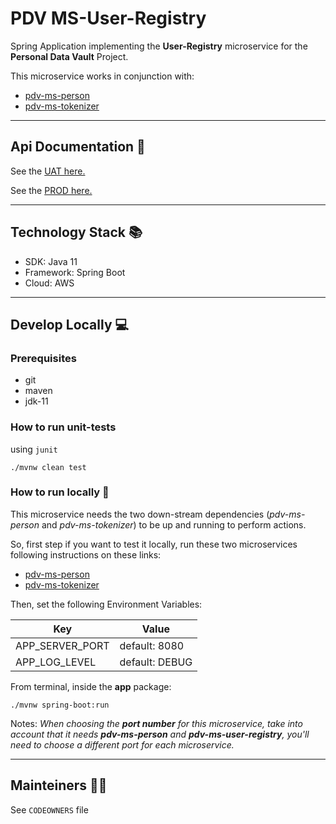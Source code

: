 # PDV MS-User-Registry

Spring Application implementing the **User-Registry** microservice for the **Personal Data Vault** Project.

This microservice works in conjunction with:

- [pdv-ms-person](https://github.com/pagopa/pdv-ms-person)
- [pdv-ms-tokenizer](https://github.com/pagopa/pdv-ms-tokenizer)

---

## Api Documentation 📖

See the [UAT here.](https://api.uat.pdv.pagopa.it/docs/pdvuapis/openapi.json)

See the [PROD here.](https://api.pdv.pagopa.it/docs/pdvpapis/openapi.json)


---

## Technology Stack 📚

- SDK: Java 11
- Framework: Spring Boot
- Cloud: AWS

---

## Develop Locally 💻

### Prerequisites

- git
- maven
- jdk-11

### How to run unit-tests

using `junit`

```
./mvnw clean test
```

### How to run locally 🚀

This microservice needs the two down-stream dependencies (*pdv-ms-person* and *pdv-ms-tokenizer*) to be up and running
to perform actions.

So, first step if you want to test it locally, run these two microservices following instructions on these links:

- [pdv-ms-person](https://github.com/pagopa/pdv-ms-person)
- [pdv-ms-tokenizer](https://github.com/pagopa/pdv-ms-tokenizer)

Then, set the following Environment Variables:

| **Key**         | **Value**      |
|-----------------|----------------|
| APP_SERVER_PORT | default: 8080  |
| APP_LOG_LEVEL   | default: DEBUG |

From terminal, inside the **app** package:

```
./mvnw spring-boot:run
```

Notes: *When choosing the **port number** for this microservice, take into account that it needs **pdv-ms-person**
and **pdv-ms-user-registry**, you'll need to choose a different port for each
microservice.*

---

## Mainteiners 👷🏼

See `CODEOWNERS` file